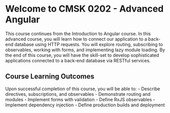 # Welcome to CMSK 0202 - Advanced Angular

This course continues from the Introduction to Angular course. In this advanced course, you will learn how to connect our application to a back-end database using HTTP requests. You will explore routing, subscribing to observables, working with forms, and implementing lazy module loading. By the end of this course, you will have the skill-set to develop sophisticated applications connected to a back-end database via RESTful services.

 
## Course Learning Outcomes
 
Upon successful completion of this course, you will be able to:
    - Describe directives, subscriptions, and observables
    - Demonstrate routing and modules
    - Implement forms with validation
    - Define RxJS observables
    - Implement dependency injection
    - Define production builds and deployment
